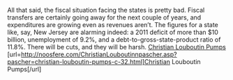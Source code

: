 All that said, the fiscal situation facing the states is pretty bad. Fiscal transfers are certainly going away for the next couple of years, and expenditures are growing even as revenues aren’t. The figures for a state like, say, New Jersey are alarming indeed: a 2011 deficit of more than $10 billion, unemployment of 9.2%, and a debt-to-gross-state-product ratio of 11.8%. There will be cuts, and they will be harsh.
 <a href="http://noosfere.com/ChristianLouboutinnpascher.asp?pascher=christian-louboutin-pumps-c-32.html" >Christian Louboutin Pumps</a>
[url=http://noosfere.com/ChristianLouboutinnpascher.asp?pascher=christian-louboutin-pumps-c-32.html]Christian Louboutin Pumps[/url]